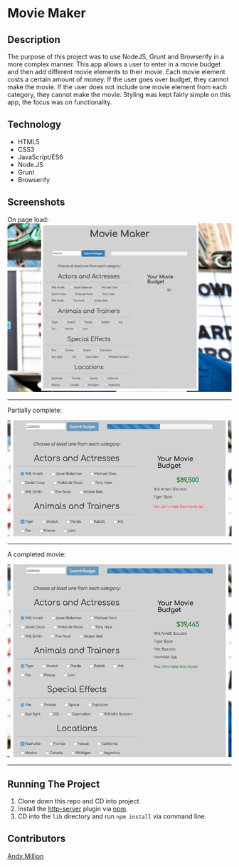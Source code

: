 # Movie Maker

## Description
The purpose of this project was to use NodeJS, Grunt and Browserify in a more complex manner. This app allows a user to enter in a movie budget and then add different movie elements to their movie. Each movie element costs a certain amount of money. If the user goes over budget, they cannot make the movie. If the user does not include one movie element from each category, they cannot make the movie. Styling was kept fairly simple on this app, the focus was on functionality.

## Technology
- HTML5
- CSS3
- JavaScript/ES6
- Node.JS
- Grunt
- Browserify

## Screenshots
On page load:
![On page load](https://raw.githubusercontent.com/amillion3/movie-maker/master/img/screenshots/onload.png)
___

Partially complete:

![Partially complete](https://raw.githubusercontent.com/amillion3/movie-maker/master/img/screenshots/half-complete.png)
___

A completed movie:

![Complete](https://raw.githubusercontent.com/amillion3/movie-maker/master/img/screenshots/complete.png)
___
## Running The Project
1. Clone down this repo and CD into project.
2. Install the [http-server](https://www.npmjs.com/package/http-server) plugin via [npm](https://www.npmjs.com/).
3. CD into the `lib` directory and run `npm install` via command line.


## Contributors
[Andy Million](https://github.com/amillion3)